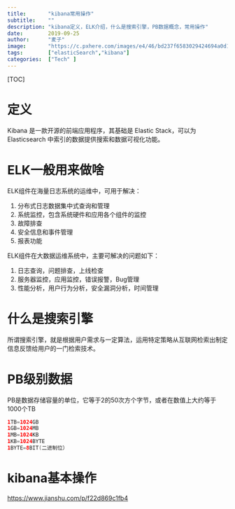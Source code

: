 ```yaml
---
title:       "kibana常用操作"
subtitle:    ""
description: "kibana定义，ELK介绍，什么是搜索引擎，PB数据概念，常用操作"
date:        2019-09-25
author:      "麦子"
image:       "https://c.pxhere.com/images/e4/46/bd237f6583029424694a0d16589b-1435053.jpg!d"
tags:        ["elasticSearch","kibana"]
categories:  ["Tech" ]
---
```


[TOC]

# 定义

Kibana 是一款开源的前端应用程序，其基础是 Elastic Stack，可以为 Elasticsearch 中索引的数据提供搜索和数据可视化功能。

# ELK一般用来做啥

ELK组件在海量日志系统的运维中，可用于解决：

1. 分布式日志数据集中式查询和管理
2. 系统监控，包含系统硬件和应用各个组件的监控
3. 故障排查
4. 安全信息和事件管理
5. 报表功能

ELK组件在大数据运维系统中，主要可解决的问题如下：

1. 日志查询，问题排查，上线检查
2. 服务器监控，应用监控，错误报警，Bug管理
3. 性能分析，用户行为分析，安全漏洞分析，时间管理

# 什么是搜索引擎

所谓搜索引擎，就是根据用户需求与一定算法，运用特定策略从互联网检索出制定信息反馈给用户的一门检索技术。

# PB级别数据

PB是数据存储容量的单位，它等于2的50次方个字节，或者在数值上大约等于1000个TB

```java
1TB=1024GB
1GB=1024MB
1MB=1024KB
1KB=1024BYTE
1BYTE=8BIT(二进制位）
```

# kibana基本操作

https://www.jianshu.com/p/f22d869c1fb4